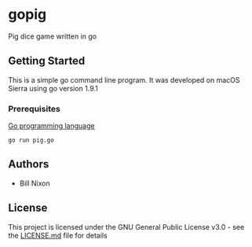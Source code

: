# gopig

Pig dice game written in go

## Getting Started

This is a simple go command line program. It was developed on macOS Sierra using go version 1.9.1

### Prerequisites

[Go programming language](https://golang.org)

```
go run pig.go
```

## Authors

* Bill Nixon

## License

This project is licensed under the GNU General Public License v3.0 - see the [LICENSE.md](LICENSE.md) file for details
